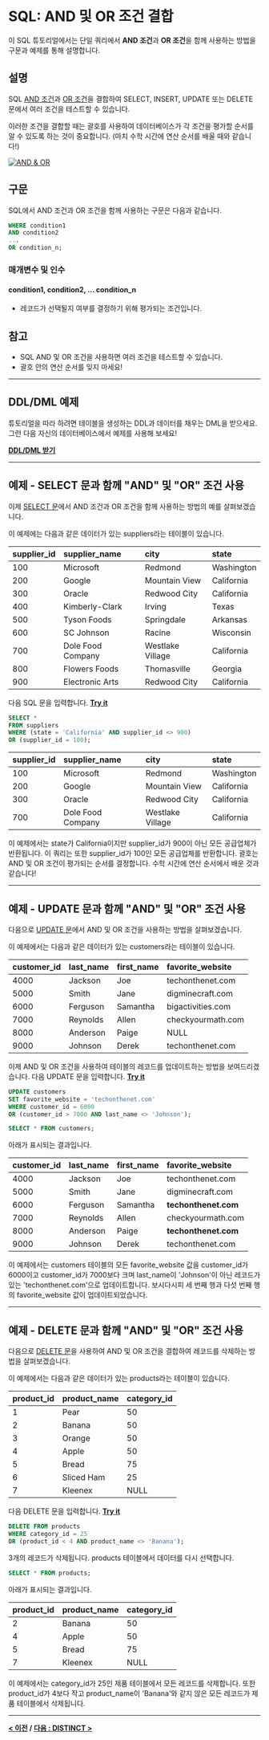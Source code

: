 # SQL: AND 및 OR 조건 결합

이 SQL 튜토리얼에서는 단일 쿼리에서 **AND 조건**과 **OR 조건**을 함께 사용하는 방법을 구문과 예제를 통해 설명합니다.

## 설명
SQL [AND 조건](AND.md)과 [OR 조건](OR.md)을 결합하여 SELECT, INSERT, UPDATE 또는 DELETE 문에서 여러 조건을 테스트할 수 있습니다.

이러한 조건을 결합할 때는 괄호를 사용하여 데이터베이스가 각 조건을 평가할 순서를 알 수 있도록 하는 것이 중요합니다. (마치 수학 시간에 연산 순서를 배울 때와 같습니다!)

[![AND & OR](https://img.youtube.com/vi/l3Ky5btytSY/0.jpg)](https://youtu.be/l3Ky5btytSY)

## 구문
SQL에서 AND 조건과 OR 조건을 함께 사용하는 구문은 다음과 같습니다.
```SQL
WHERE condition1
AND condition2
...
OR condition_n;
```
### 매개변수 및 인수
#### **condition1, condition2, ... condition_n**
- 레코드가 선택될지 여부를 결정하기 위해 평가되는 조건입니다.

## 참고
- SQL AND 및 OR 조건을 사용하면 여러 조건을 테스트할 수 있습니다.
- 괄호 안의 연산 순서를 잊지 마세요!

---
## DDL/DML 예제
튜토리얼을 따라 하려면 테이블을 생성하는 DDL과 데이터를 채우는 DML을 받으세요. 그런 다음 자신의 데이터베이스에서 예제를 사용해 보세요!

**[DDL/DML 받기](https://www.techonthenet.com/sql/and_or_ddl.php)**

---
## 예제 - SELECT 문과 함께 "AND" 및 "OR" 조건 사용
이제 [SELECT 문](SELECT.md)에서 AND 조건과 OR 조건을 함께 사용하는 방법의 예를 살펴보겠습니다.

이 예제에는 다음과 같은 데이터가 있는 suppliers라는 테이블이 있습니다.

| supplier_id | supplier_name     | city             | state      |
| :---------- | :---------------- | :--------------- | :--------- |
| 100         | Microsoft         | Redmond          | Washington |
| 200         | Google            | Mountain View    | California |
| 300         | Oracle            | Redwood City     | California |
| 400         | Kimberly-Clark    | Irving           | Texas      |
| 500         | Tyson Foods       | Springdale       | Arkansas   |
| 600         | SC Johnson        | Racine           | Wisconsin  |
| 700         | Dole Food Company | Westlake Village | California |
| 800         | Flowers Foods     | Thomasville      | Georgia    |
| 900         | Electronic Arts   | Redwood City     | California |

다음 SQL 문을 입력합니다. **[Try it](https://www.techonthenet.com/sql/and_or_try_sql.php)**
```SQL
SELECT *
FROM suppliers
WHERE (state = 'California' AND supplier_id <> 900)
OR (supplier_id = 100);
```

| supplier_id | supplier_name     | city             | state      |
| :---------- | :---------------- | :--------------- | :--------- |
| 100         | Microsoft         | Redmond          | Washington |
| 200         | Google            | Mountain View    | California |
| 300         | Oracle            | Redwood City     | California |
| 700         | Dole Food Company | Westlake Village | California |

이 예제에서는 state가 California이지만 supplier_id가 900이 아닌 모든 공급업체가 반환됩니다. 이 쿼리는 또한 supplier_id가 100인 모든 공급업체를 반환합니다. 괄호는 AND 및 OR 조건이 평가되는 순서를 결정합니다. 수학 시간에 연산 순서에서 배운 것과 같습니다!

---
## 예제 - UPDATE 문과 함께 "AND" 및 "OR" 조건 사용
다음으로 [UPDATE 문](UPDATE.md)에서 AND 및 OR 조건을 사용하는 방법을 살펴보겠습니다.

이 예제에서는 다음과 같은 데이터가 있는 customers라는 테이블이 있습니다.

| customer_id | last_name | first_name | favorite_website  |
| :---------- | :-------- | :--------- | :---------------- |
| 4000        | Jackson   | Joe        | techonthenet.com  |
| 5000        | Smith     | Jane       | digminecraft.com  |
| 6000        | Ferguson  | Samantha   | bigactivities.com |
| 7000        | Reynolds  | Allen      | checkyourmath.com |
| 8000        | Anderson  | Paige      | NULL              |
| 9000        | Johnson   | Derek      | techonthenet.com  |

이제 AND 및 OR 조건을 사용하여 테이블의 레코드를 업데이트하는 방법을 보여드리겠습니다. 다음 UPDATE 문을 입력합니다. **[Try it](https://www.techonthenet.com/sql/and_or_try_sql.php)**
```SQL
UPDATE customers
SET favorite_website = 'techonthenet.com'
WHERE customer_id = 6000
OR (customer_id > 7000 AND last_name <> 'Johnson');
```

```SQL
SELECT * FROM customers;
```
아래가 표시되는 결과입니다.

| customer_id | last_name | first_name | favorite_website     |
| :---------- | :-------- | :--------- | :------------------- |
| 4000        | Jackson   | Joe        | techonthenet.com     |
| 5000        | Smith     | Jane       | digminecraft.com     |
| 6000        | Ferguson  | Samantha   | **techonthenet.com** |
| 7000        | Reynolds  | Allen      | checkyourmath.com    |
| 8000        | Anderson  | Paige      | **techonthenet.com** |
| 9000        | Johnson   | Derek      | techonthenet.com     |

이 예제에서는 customers 테이블의 모든 favorite_website 값을 customer_id가 6000이고 customer_id가 7000보다 크며 last_name이 'Johnson'이 아닌 레코드가 있는 'techonthenet.com'으로 업데이트합니다. 보시다시피 세 번째 행과 다섯 번째 행의 favorite_website 값이 업데이트되었습니다.

---
## 예제 - DELETE 문과 함께 "AND" 및 "OR" 조건 사용
다음으로 [DELETE 문](DELETE.md)을 사용하여 AND 및 OR 조건을 결합하여 레코드를 삭제하는 방법을 살펴보겠습니다.

이 예제에서는 다음과 같은 데이터가 있는 products라는 테이블이 있습니다.

| product_id | product_name | category_id |
| :--------- | :----------- | :---------- |
| 1          | Pear         | 50          |
| 2          | Banana       | 50          |
| 3          | Orange       | 50          |
| 4          | Apple        | 50          |
| 5          | Bread        | 75          |
| 6          | Sliced Ham   | 25          |
| 7          | Kleenex      | NULL        |

다음 DELETE 문을 입력합니다. **[Try it](https://www.techonthenet.com/sql/and_or_try_sql.php)**
```SQL
DELETE FROM products
WHERE category_id = 25
OR (product_id < 4 AND product_name <> 'Banana');
```
3개의 레코드가 삭제됩니다. products 테이블에서 데이터를 다시 선택합니다.
```SQL
SELECT * FROM products;
```
아래가 표시되는 결과입니다.

| product_id | product_name | category_id |
| :--------- | :----------- | :---------- |
| 2          | Banana       | 50          |
| 4          | Apple        | 50          |
| 5          | Bread        | 75          |
| 7          | Kleenex      | NULL        |

이 예제에서는 category_id가 25인 제품 테이블에서 모든 레코드를 삭제합니다. 또한 product_id가 4보다 작고 product_name이 'Banana'와 같지 않은 모든 레코드가 제품 테이블에서 삭제됩니다.

---
**[< 이전](OR.md) / [다음 : DISTINCT >](DISTINCT.md)**